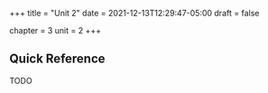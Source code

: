 +++
title = "Unit 2"
date = 2021-12-13T12:29:47-05:00
draft = false

chapter = 3
unit = 2
+++

## Quick Reference

TODO
